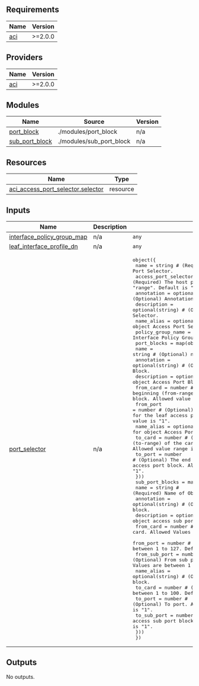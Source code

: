<!-- BEGIN_TF_DOCS -->
## Requirements

| Name | Version |
|------|---------|
| <a name="requirement_aci"></a> [aci](#requirement\_aci) | >=2.0.0 |

## Providers

| Name | Version |
|------|---------|
| <a name="provider_aci"></a> [aci](#provider\_aci) | >=2.0.0 |

## Modules

| Name | Source | Version |
|------|--------|---------|
| <a name="module_port_block"></a> [port\_block](#module\_port\_block) | ./modules/port_block | n/a |
| <a name="module_sub_port_block"></a> [sub\_port\_block](#module\_sub\_port\_block) | ./modules/sub_port_block | n/a |

## Resources

| Name | Type |
|------|------|
| [aci_access_port_selector.selector](https://registry.terraform.io/providers/CiscoDevNet/aci/latest/docs/resources/access_port_selector) | resource |

## Inputs

| Name | Description | Type | Default | Required |
|------|-------------|------|---------|:--------:|
| <a name="input_interface_policy_group_map"></a> [interface\_policy\_group\_map](#input\_interface\_policy\_group\_map) | n/a | `any` | n/a | yes |
| <a name="input_leaf_interface_profile_dn"></a> [leaf\_interface\_profile\_dn](#input\_leaf\_interface\_profile\_dn) | n/a | `any` | n/a | yes |
| <a name="input_port_selector"></a> [port\_selector](#input\_port\_selector) | n/a | <pre>object({<br>    name                      = string # (Required) Name of Object Access Port Selector.<br>    access_port_selector_type = optional(string) # (Required) The host port selector type. Allowed values are "ALL" and "range". Default is "ALL".<br>    annotation                = optional(string) # (Optional) Annotation for object Access Port Selector.<br>    description               = optional(string) # (Optional) Description for object Access Port Selector.<br>    name_alias                = optional(string) # (Optional) Name alias for object Access Port Selector.<br>    policy_group_name         = optional(string) # Interface Policy Group Name<br>    port_blocks = map(object({<br>      name        = string # (Optional) name of Object Access Port Block.<br>      annotation  = optional(string) # (Optional) Annotation for object Access Port Block.<br>      description = optional(string) # (Optional) Description for object Access Port Block.<br>      from_card   = number # (Optional) The beginning (from-range) of the card range block for the leaf access port block. Allowed value range is 1-100. Default value is "1".<br>      from_port   = number # (Optional) The beginning (from-range) of the port range block for the leaf access port block. Allowed value range is 1-127. Default value is "1".<br>      name_alias  = optional(string) # (Optional) Name alias for object Access Port Block.<br>      to_card     = number # (Optional) The end (to-range) of the card range block for the leaf access port block. Allowed value range is 1-100. Default value is "1".<br>      to_port     = number # (Optional) The end (to-range) of the port range block for the leaf access port block. Allowed value range is 1-127. Default value is "1".<br>    }))<br>    sub_port_blocks = map(object({<br>      name          = string # (Required) Name of Object access sub port block.<br>      annotation    = optional(string) # (Optional) Annotation for object access sub port block.<br>      description   = optional(string) # (Optional) Description for object access sub port block.<br>      from_card     = number # (Optional) From card. Allowed Values are between 1 to 100. Default Value is "1".<br>      from_port     = number # (Optional) Port block from port Allowed Values are between 1 to 127. Default Value is "1".<br>      from_sub_port = number # (Optional) From sub port for object access sub port block. Allowed Values are between 1 to 64. Default Value is "1".<br>      name_alias    = optional(string) # (Optional) Name alias for object access sub port block.<br>      to_card       = number # (Optional) To card. Allowed Values are between 1 to 100. Default Value is "1".<br>      to_port       = number # (Optional) To port. Allowed Values are between 1 to 127. Default Value is "1".<br>      to_sub_port   = number # (Optional) To sub port for object access sub port block. Allowed Values are between 1 to 64. Default Value is "1".<br>    }))<br>  })</pre> | n/a | yes |

## Outputs

No outputs.
<!-- END_TF_DOCS -->